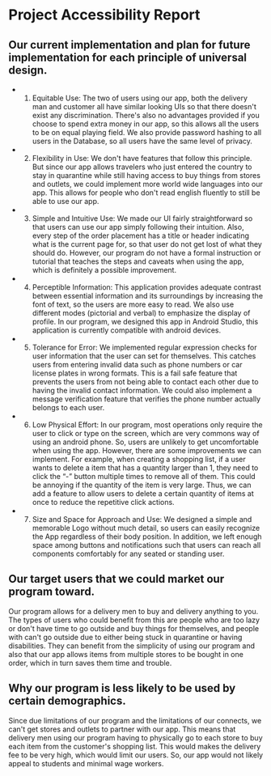 # Project Accessibility Report

## Our current implementation and plan for future implementation for each principle of universal design.

- 1. Equitable Use: The two of users using our app, both the delivery man and customer all have similar looking UIs so that there doesn't exist any discrimination. There's also no advantages provided if you choose to spend extra money in our app, so this allows all the users to be on equal playing field. We also provide password hashing to all users in the Database, so all users have the same level of privacy. 

- 2. Flexibility in Use: We don't have features that follow this principle. But since our app allows travelers who just entered the country to stay in quarantine while still having access to buy things from stores and outlets, we could implement more world wide languages into our app. This allows for people who don't read english fluently to still be able to use our app. 

- 3. Simple and Intuitive Use: We made our UI fairly straightforward so that users can use our app simply following their intuition. Also, every step of the order placement has a title or header indicating what is the current page for, so that user do not get lost of what they should do. However, our program do not have a formal instruction or tutorial that teaches the steps and caveats when using the app, which is definitely a possible improvement.

- 4. Perceptible Information:  This application provides adequate contrast between essential information and its surroundings by increasing the font of text, so the users are more easy to read. We also use different modes (pictorial and verbal) to emphasize the display of profile. In our program, we designed this app in Android Studio, this application is currently compatible with android devices.

- 5. Tolerance for Error: We implemented regular expression checks for user information that the user can set for themselves. This catches users from entering invalid data such as phone numbers or car license plates in wrong formats. This is a fail safe feature that prevents the users from not being able to contact each other due to having the invalid contact information. We could also implement a message verification feature that verifies the phone number actually belongs to each user.  

- 6. Low Physical Effort: In our program, most operations only require the user to click or type on the screen, which are very commons way of using an android phone. So, users are unlikely to get uncomfortable when using the app. However, there are some improvements we can implement. For example, when creating a shopping list, if a user wants to delete a item that has a quantity larger than 1, they need to click the “-” button multiple times to remove all of them. This could be annoying if the quantity of the item is very large. Thus, we can add a feature to allow users to delete a certain quantity of items at once to reduce the repetitive click actions.

- 7. Size and Space for Approach and Use: We designed a simple and memorable Logo without much detail, so users can easily recognize the App regardless of their body position. In addition, we left enough space among buttons and notifications such that users can reach all components comfortably for any seated or standing user.

## Our target users that we could market our program toward. 

Our program allows for a delivery men to buy and delivery anything to you. The types of users who could benefit from this are people who are too lazy or don't have time to go outside and buy things for themselves, and people with can't go outside due to either being stuck in quarantine or having disabilities. They can benefit from the simplicity of using our program and also that our app allows items from multiple stores to be bought in one order, which in turn saves them time and trouble.  

## Why our program is less likely to be used by certain demographics. 

Since due limitations of our program and the limitations of our connects, we can't get stores and outlets to partner with our app. This means that delivery men using our program having to physically go to each store to buy each item from the customer's shopping list. This would makes the delivery fee to be very high, which would limit our users. So, our app would not likely appeal to students and minimal wage workers. 
